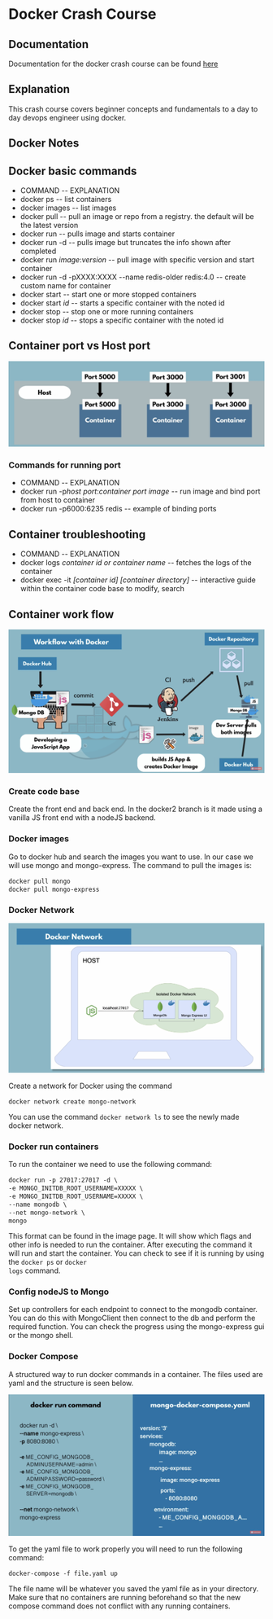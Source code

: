 # Docker Crash Course

## Documentation
Documentation for the docker crash course can be found <a href="">here</a>

## Explanation
This crash course covers beginner concepts and fundamentals to a day to day devops engineer using docker.

## **Docker Notes**
## Docker basic commands
- COMMAND -- EXPLANATION
- docker ps -- list containers
- docker images -- list images
- docker pull -- pull an image or repo from a registry. the default will be the latest version
- docker run -- pulls image and starts container
- docker run -d -- pulls image but truncates the info shown after completed
- docker run *image*:*version* -- pull image with specific version and start container
- docker run -d -pXXXX:XXXX --name redis-older redis:4.0 -- create custom name for container
- docker start -- start one or more stopped containers
- docker start *id* -- starts a specific container with the noted id
- docker stop -- stop one or more running containers
- docker stop *id* -- stops a specific container with the noted id

## Container port vs Host port
![Ports](/assets/ports.png "Ports")

### Commands for running port
- COMMAND -- EXPLANATION
- docker run -p*host port*:*container port* *image* -- run image and bind port from host to container
- docker run -p6000:6235 redis -- example of binding ports

## Container troubleshooting
- COMMAND -- EXPLANATION
- docker logs *container id or container name* -- fetches the logs of the container
- docker exec -it *[container id] [container directory]* -- interactive guide within the container code base to modify, search

## Container work flow
![Workflow](/assets/docker-workflow.png "Docker Work flow")

### Create code base
Create the front end and back end. In the docker2 branch is it made using a vanilla JS front end with a nodeJS backend.

### Docker images
Go to docker hub and search the images you want to use. In our case we will use mongo and mongo-express. The command to pull the images is:

```
docker pull mongo
docker pull mongo-express
```

### Docker Network
![Network](/assets/docker_network.png "Docker Network")

Create a network for Docker using the command

```
docker network create mongo-network
```

You can use the command <code>docker network ls</code> to see the newly made docker network.

### Docker run containers
To run the container we need to use the following command: 

```
docker run -p 27017:27017 -d \ 
-e MONGO_INITDB_ROOT_USERNAME=XXXXX \
-e MONGO_INITDB_ROOT_USERNAME=XXXXX \
--name mongodb \
--net mongo-network \
mongo 
```

This format can be found in the image page. It will show which flags and other info is needed to run the container. After executing the command it will run and start the container. You can check to see if it is running by using the <code>docker ps</code> or <code>docker logs</code> command.

### Config nodeJS to Mongo
Set up controllers for each endpoint to connect to the mongodb container. You can do this with MongoClient then connect to the db and perform the required function. You can check the progress using the mongo-express gui or the mongo shell. 

### Docker Compose
A structured way to run docker commands in a container. The files used are yaml and the structure is seen below.

![Compose](/assets/Docker_compose.png "Docker Compose")

To get the yaml file to work properly you will need to run the following command:

```
docker-compose -f file.yaml up
```

The file name will be whatever you saved the yaml file as in your directory. Make sure that no containers are running beforehand so that the new compose command does not conflict with any running containers.


